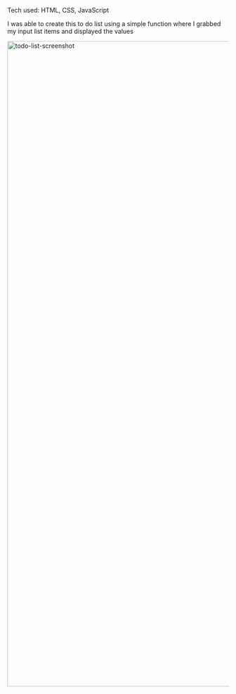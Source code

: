 Tech used: HTML, CSS, JavaScript

I was able to create this to do list using a simple function where I grabbed my input list items and displayed the values

<img width="1467" alt="todo-list-screenshot" src="https://github.com/alejandralondev/todo-list/assets/145242183/e6680904-bbfc-4425-8535-d4292d3dca4c">

